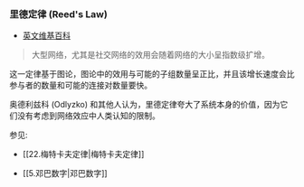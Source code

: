 ### 里德定律 (Reed's Law)

-   [英文维基百科](https://en.wikipedia.org/wiki/Reed%27s_law)
    

> 大型网络，尤其是社交网络的效用会随着网络的大小呈指数级扩增。

这一定律基于图论，图论中的效用与可能的子组数量呈正比，并且该增长速度会比参与者的数量和可能的连接对数量要快。

奥德利兹科 (Odlyzko) 和其他人认为，里德定律夸大了系统本身的价值，因为它们没有考虑到网络效应中人类认知的限制。

参见:

-   [[22.梅特卡夫定律|梅特卡夫定律]]
    
-   [[5.邓巴数字|邓巴数字]]